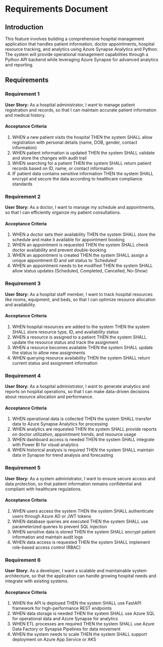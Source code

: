 # Requirements Document

## Introduction

This feature involves building a comprehensive hospital management application that handles patient information, doctor appointments, hospital resource tracking, and analytics using Azure Synapse Analytics and Python. The system will provide operational management capabilities through a Python API backend while leveraging Azure Synapse for advanced analytics and reporting.

## Requirements

### Requirement 1

**User Story:** As a hospital administrator, I want to manage patient registration and records, so that I can maintain accurate patient information and medical history.

#### Acceptance Criteria

1. WHEN a new patient visits the hospital THEN the system SHALL allow registration with personal details (name, DOB, gender, contact information)
2. WHEN patient information is updated THEN the system SHALL validate and store the changes with audit trail
3. WHEN searching for a patient THEN the system SHALL return patient records based on ID, name, or contact information
4. IF patient data contains sensitive information THEN the system SHALL encrypt and secure the data according to healthcare compliance standards

### Requirement 2

**User Story:** As a doctor, I want to manage my schedule and appointments, so that I can efficiently organize my patient consultations.

#### Acceptance Criteria

1. WHEN a doctor sets their availability THEN the system SHALL store the schedule and make it available for appointment booking
2. WHEN an appointment is requested THEN the system SHALL check doctor availability and prevent double-booking
3. WHEN an appointment is created THEN the system SHALL assign a unique appointment ID and set status to 'Scheduled'
4. WHEN an appointment needs to be modified THEN the system SHALL allow status updates (Scheduled, Completed, Cancelled, No-Show)

### Requirement 3

**User Story:** As a hospital staff member, I want to track hospital resources like rooms, equipment, and beds, so that I can optimize resource allocation and availability.

#### Acceptance Criteria

1. WHEN hospital resources are added to the system THEN the system SHALL store resource type, ID, and availability status
2. WHEN a resource is assigned to a patient THEN the system SHALL update the resource status and track the assignment
3. WHEN a resource becomes available THEN the system SHALL update the status to allow new assignments
4. WHEN querying resource availability THEN the system SHALL return current status and assignment information

### Requirement 4

**User Story:** As a hospital administrator, I want to generate analytics and reports on hospital operations, so that I can make data-driven decisions about resource allocation and performance.

#### Acceptance Criteria

1. WHEN operational data is collected THEN the system SHALL transfer data to Azure Synapse Analytics for processing
2. WHEN analytics are requested THEN the system SHALL provide reports on doctor utilization, appointment trends, and resource usage
3. WHEN dashboard access is needed THEN the system SHALL integrate with Power BI for visual analytics
4. WHEN historical analysis is required THEN the system SHALL maintain data in Synapse for trend analysis and forecasting

### Requirement 5

**User Story:** As a system administrator, I want to ensure secure access and data protection, so that patient information remains confidential and compliant with healthcare regulations.

#### Acceptance Criteria

1. WHEN users access the system THEN the system SHALL authenticate users through Azure AD or JWT tokens
2. WHEN database queries are executed THEN the system SHALL use parameterized queries to prevent SQL injection
3. WHEN sensitive data is stored THEN the system SHALL encrypt patient information and maintain audit logs
4. WHEN data access is requested THEN the system SHALL implement role-based access control (RBAC)

### Requirement 6

**User Story:** As a developer, I want a scalable and maintainable system architecture, so that the application can handle growing hospital needs and integrate with existing systems.

#### Acceptance Criteria

1. WHEN the API is deployed THEN the system SHALL use FastAPI framework for high-performance REST endpoints
2. WHEN data storage is needed THEN the system SHALL use Azure SQL for operational data and Azure Synapse for analytics
3. WHEN ETL processes are required THEN the system SHALL use Azure Data Factory or Synapse Pipelines for data movement
4. WHEN the system needs to scale THEN the system SHALL support deployment on Azure App Service or AKS